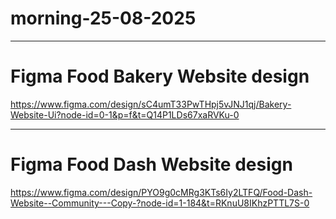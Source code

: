 # morning-25-08-2025


----------------------------------------------------------------------
# Figma Food Bakery Website design
https://www.figma.com/design/sC4umT33PwTHpj5vJNJ1qj/Bakery-Website-Ui?node-id=0-1&p=f&t=Q14P1LDs67xaRVKu-0

----------------------------------------------------------------------
# Figma Food Dash Website design
https://www.figma.com/design/PYO9g0cMRg3KTs6Iy2LTFQ/Food-Dash-Website--Community---Copy-?node-id=1-184&t=RKnuU8IKhzPTTL7S-0

